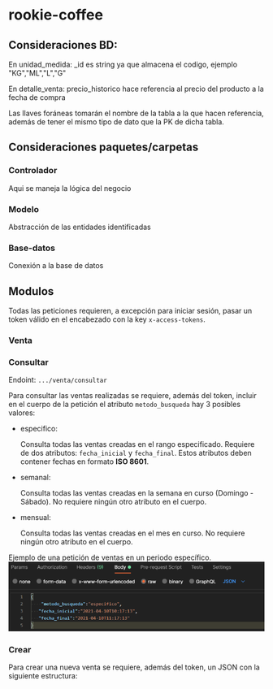 # rookie-coffee
## Consideraciones BD:
En unidad_medida: _id es string ya que almacena el codigo, ejemplo "KG","ML","L","G"

En detalle_venta: precio_historico hace referencia al precio del producto a la fecha de compra


Las llaves foráneas tomarán el nombre de la tabla a la que hacen referencia, además de tener el mismo tipo de dato que la PK de dicha tabla.

## Consideraciones paquetes/carpetas

### Controlador
Aqui se maneja la lógica del negocio
### Modelo
Abstracción de las entidades identificadas
### Base-datos
Conexión a la base de datos

## Modulos
Todas las peticiones requieren, a excepción para iniciar sesión, pasar un token válido en el encabezado con la key ``x-access-tokens``.

### **Venta**
### Consultar
Endoint: `.../venta/consultar`

Para consultar las ventas realizadas se requiere, además del token, incluir en el cuerpo de la petición el atributo `metodo_busqueda` hay 3 posibles valores:
- especifico:

    Consulta todas las ventas creadas en el rango especificado. Requiere de dos atributos: `fecha_inicial` y `fecha_final`. Estos atributos deben contener fechas en formato **ISO 8601**.
- semanal:

    Consulta todas las ventas creadas en la semana en curso (Domingo - Sábado). No requiere ningún otro atributo en el cuerpo.
- mensual:

    Consulta todas las ventas creadas en el mes en curso. No requiere ningún otro atributo en el cuerpo.

Ejemplo de una petición de ventas en un periodo específico.
![Venta consultar](./img/venta_consultar.png)
### Crear
Para crear una nueva venta se requiere, además del token, un JSON con la siguiente estructura: